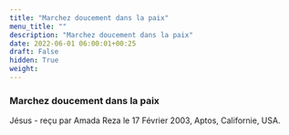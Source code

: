 ```yaml
---
title: "Marchez doucement dans la paix"
menu_title: ""
description: "Marchez doucement dans la paix"
date: 2022-06-01 06:00:01+00:25
draft: False
hidden: True
weight:
---
```

### Marchez doucement dans la paix

Jésus - reçu par Amada Reza le 17 Février 2003, Aptos, Californie, USA.




